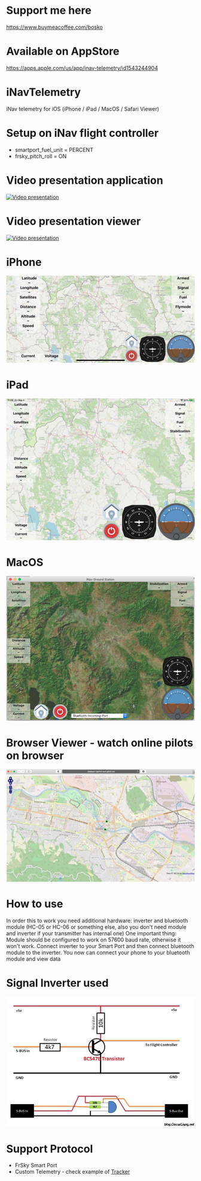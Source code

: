 # Support me here
https://www.buymeacoffee.com/bosko

# Available on AppStore 
https://apps.apple.com/us/app/inav-telemetry/id1543244904

# iNavTelemetry
iNav telemetry for iOS (iPhone / iPad / MacOS / Safari Viewer)

# Setup on iNav flight controller
- smartport_fuel_unit = PERCENT
- frsky_pitch_roll = ON

# Video presentation application
[![Video presentation](http://img.youtube.com/vi/9Z63v9UPBO4/0.jpg)](http://www.youtube.com/watch?v=9Z63v9UPBO4 "Testing")

# Video presentation viewer
[![Video presentation](http://img.youtube.com/vi/csjpeDqP2JU/0.jpg)](http://www.youtube.com/watch?v=csjpeDqP2JU "Testing")

# iPhone
![iPhone Application](iphone.jpg)
# iPad
![iPad application](ipad.jpg)
# MacOS
![MacOS application](osx.jpg)
# Browser Viewer - watch online pilots on browser
![Browser](browser.jpg)

# How to use
In order this to work you need additional hardware: inverter and bluetooth module (HC-05 or HC-06 or something else, also you don't need module and inverter if your transmitter has internal one) One important thing: Module should be configured to work on 57600 baud rate, otherwise it won't work. Connect inverter to your Smart Port and then connect bluetooth module to the inverter. You now can connect your phone to your bluetooth module and view data

# Signal Inverter used
![Signal Inverter](inverter.jpg)

# Support Protocol
- FrSky Smart Port 
- Custom Telemetry - check example of [Tracker](https://github.com/zosko/R9M_Inav_antenna_tracker/blob/master/bt_r9m_accst/bt_r9m_accst.ino)
